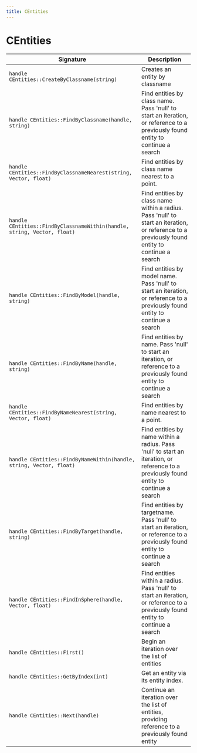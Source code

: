 ```yaml
---
title: CEntities
---
```


# CEntities

|Signature|Description|
|---|---|
| `handle CEntities::CreateByClassname(string)` | Creates an entity by classname | 
| `handle CEntities::FindByClassname(handle, string)` | Find entities by class name. Pass 'null' to start an iteration, or reference to a previously found entity to continue a search | 
| `handle CEntities::FindByClassnameNearest(string, Vector, float)` | Find entities by class name nearest to a point. | 
| `handle CEntities::FindByClassnameWithin(handle, string, Vector, float)` | Find entities by class name within a radius. Pass 'null' to start an iteration, or reference to a previously found entity to continue a search | 
| `handle CEntities::FindByModel(handle, string)` | Find entities by model name. Pass 'null' to start an iteration, or reference to a previously found entity to continue a search | 
| `handle CEntities::FindByName(handle, string)` | Find entities by name. Pass 'null' to start an iteration, or reference to a previously found entity to continue a search | 
| `handle CEntities::FindByNameNearest(string, Vector, float)` | Find entities by name nearest to a point. | 
| `handle CEntities::FindByNameWithin(handle, string, Vector, float)` | Find entities by name within a radius. Pass 'null' to start an iteration, or reference to a previously found entity to continue a search | 
| `handle CEntities::FindByTarget(handle, string)` | Find entities by targetname. Pass 'null' to start an iteration, or reference to a previously found entity to continue a search | 
| `handle CEntities::FindInSphere(handle, Vector, float)` | Find entities within a radius. Pass 'null' to start an iteration, or reference to a previously found entity to continue a search | 
| `handle CEntities::First()` | Begin an iteration over the list of entities | 
| `handle CEntities::GetByIndex(int)` | Get an entity via its entity index. |
| `handle CEntities::Next(handle)` | Continue an iteration over the list of entities, providing reference to a previously found entity | 
